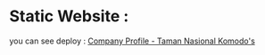 # Static Website : 

you can see deploy : [Company Profile - Taman Nasional Komodo's](https://wdyarc.github.io/tnkcompanyprofile/)

